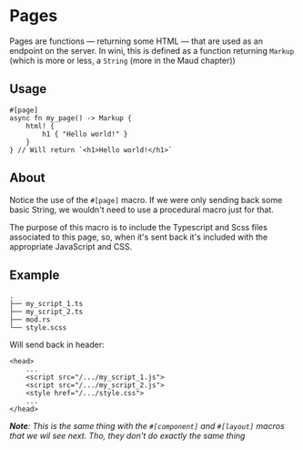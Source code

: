 # Pages

Pages are functions — returning some HTML — that are used as an endpoint on the server. In wini, this is defined as a function returning `Markup` (which is more or less, a `String` (more in the Maud chapter))

## Usage 
```
#[page]
async fn my_page() -> Markup {
    html! {
        h1 { "Hello world!" }
    }
} // Will return `<h1>Hello world!</h1>`
```

## About

Notice the use of the `#[page]` macro. If we were only sending back some basic String, we wouldn't need to use a procedural macro just for that.

The purpose of this macro is to include the Typescript and Scss files associated to this page, so, when it's sent back it's included with the appropriate JavaScript and CSS.

## Example

```.
.
├── my_script_1.ts
├── my_script_2.ts
├── mod.rs
└── style.scss
```

Will send back in header:
```
<head>
    ...
    <script src="/.../my_script_1.js">
    <script src="/.../my_script_2.js">
    <style href="/.../style.css">
    ...
</head>
```

_**Note**: This is the same thing with the `#[component]` and `#[layout]` macros that we wil see next. Tho, they don't do _exactly_ the same thing_
